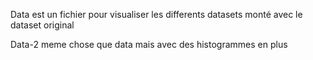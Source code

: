 Data est un fichier pour visualiser les differents datasets monté avec le dataset original



Data-2 meme chose que data mais avec des histogrammes en plus

